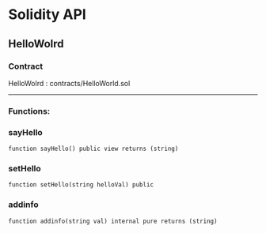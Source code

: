 # Solidity API

## HelloWolrd

### Contract
HelloWolrd : contracts/HelloWorld.sol

 --- 
### Functions:
### sayHello

```solidity
function sayHello() public view returns (string)
```

### setHello

```solidity
function setHello(string helloVal) public
```

### addinfo

```solidity
function addinfo(string val) internal pure returns (string)
```

